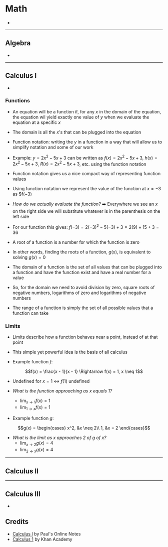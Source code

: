 # Math

- 

---

## Algebra

- 

---

## Calculus I

- 

### Functions

- An equation will be a function if, for any $x$ in the domain of the equation, the equation wil yield exactly one value of $y$ when we evaluate the equation at a specific $x$
- The domain is all the $x$'s that can be plugged into the equation

- Function notation: writing the $y$ in a function in a way that will allow us to simplify notation and some of our work
- Example: $y = 2x^2 - 5x + 3$ can be written as $f(x) = 2x^2 - 5x + 3$, $h(x) = 2x^2 - 5x + 3$, $R(x) = 2x^2 - 5x + 3$, etc.  using the function notation
- Function notation gives us a nice compact way of representing function values
- Using function notation we represent the value of the function at $x = −3$ as $f(−3)
- _How do we actually evaluate the function?_ :arrow_right: Everywhere we see an $x$ on the right side we will substitute whatever is in the parenthesis on the left side
- For our function this gives: $f(-3) = 2(-3)^2 - 5(-3) + 3 = 2(9) + 15 + 3 = 36$

- A root of a function is a number for which the function is zero
- In other words, finding the roots of a function, $g(x)$, is equivalent to solving $g(x) = 0$

- The domain of a function is the set of all values that can be plugged into a function and have the function exist and have a real number for a value
- So, for the domain we need to avoid division by zero, square roots of negative numbers, logarithms of zero and logarithms of negative numbers
- The range of a function is simply the set of all possible values that a function can take

### Limits

- Limits describe how a function behaves near a point, instead of at that point
- This simple yet powerful idea is the basis of all calculus

- Example function $f$:

```math
f(x) = \frac{x - 1}{x - 1} \Rightarrow f(x) = 1, x \neq 1
```

- Undefined for $x = 1$ :left_right_arrow: $f(1)$ undefined
- _What is the function approaching as x equals 1?_
  - $\lim_{x \to 1} f(x) = 1$
  - $\lim_{1 \to x} f(x) = 1$

- Example function $g$:

```math
g(x) = 
\begin{cases}
  x^2, &x \neq 2\\
  1, &x = 2
\end{cases}
```

- _What is the limit as x approaches 2 of g of x?_
  - $\lim_{x \to 2} g(x) = 4$
  - $\lim_{2 \to x} g(x) = 4$

---

## Calculus II

---

## Calculus III

- 

## Credits

- [Calculus I](https://tutorial.math.lamar.edu/Classes/CalcI/CalcI.aspx) by Paul's Online Notes
- [Calculus 1](https://www.khanacademy.org/math/calculus-1) by Khan Academy

